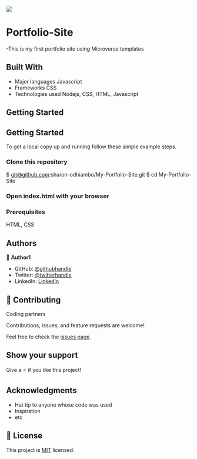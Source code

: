 
![](https://img.shields.io/badge/Microverse-blueviolet)

# Portfolio-Site
-This is my first portfolio site using Microverse templates

## Built With

- Major languages 
  Javascript
- Frameworks
  CSS
- Technologies used
  Nodejs, CSS, HTML, Javascript

## Getting Started

## Getting Started
To get a local copy up and running follow these simple example steps.

### Clone this repository
$ git@github.com:sharon-odhiambo/My-Portfolio-Site.git
$ cd My-Portfolio-Site

### Open index.html with your browser

### Prerequisites
HTML, CSS

## Authors

👤 **Author1**

- GitHub: [@githubhandle](https://github.com/sharon-odhiambo)
- Twitter: [@twitterhandle](https://twitter.com/SharonVictor16)
- LinkedIn: [LinkedIn](https://www.linkedin.com/in/sharon-odhiambo-4333a0163/)

## 🤝 Contributing
Coding partners

Contributions, issues, and feature requests are welcome!

Feel free to check the [issues page](../../issues/).

## Show your support

Give a ⭐️ if you like this project!

## Acknowledgments

- Hat tip to anyone whose code was used
- Inspiration
- etc

## 📝 License

This project is [MIT](./MIT.md) licensed.